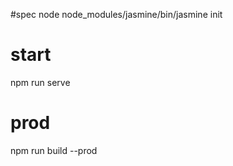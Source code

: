 #spec
node node_modules/jasmine/bin/jasmine init


# start
npm run serve

# prod 
npm run build --prod
